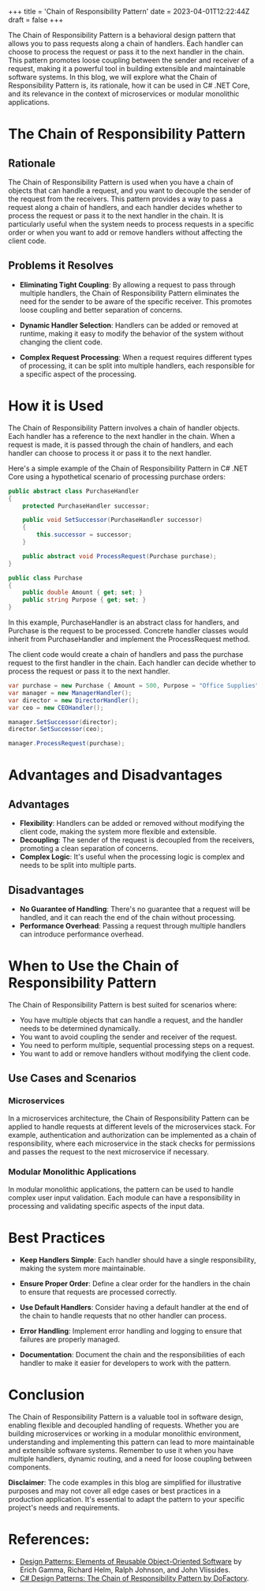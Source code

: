 +++
title = 'Chain of Responsibility Pattern'
date = 2023-04-01T12:22:44Z
draft = false
+++

The Chain of Responsibility Pattern is a behavioral design pattern that allows you to pass requests along a chain of handlers. Each handler can choose to process the request or pass it to the next handler in the chain. This pattern promotes loose coupling between the sender and receiver of a request, making it a powerful tool in building extensible and maintainable software systems. In this blog, we will explore what the Chain of Responsibility Pattern is, its rationale, how it can be used in C# .NET Core, and its relevance in the context of microservices or modular monolithic applications.

# The Chain of Responsibility Pattern

## Rationale

The Chain of Responsibility Pattern is used when you have a chain of objects that can handle a request, and you want to decouple the sender of the request from the receivers. This pattern provides a way to pass a request along a chain of handlers, and each handler decides whether to process the request or pass it to the next handler in the chain. It is particularly useful when the system needs to process requests in a specific order or when you want to add or remove handlers without affecting the client code.

## Problems it Resolves

- **Eliminating Tight Coupling**: By allowing a request to pass through multiple handlers, the Chain of Responsibility Pattern eliminates the need for the sender to be aware of the specific receiver. This promotes loose coupling and better separation of concerns.

- **Dynamic Handler Selection**: Handlers can be added or removed at runtime, making it easy to modify the behavior of the system without changing the client code.

- **Complex Request Processing**: When a request requires different types of processing, it can be split into multiple handlers, each responsible for a specific aspect of the processing.

# How it is Used

The Chain of Responsibility Pattern involves a chain of handler objects. Each handler has a reference to the next handler in the chain. When a request is made, it is passed through the chain of handlers, and each handler can choose to process it or pass it to the next handler.

Here's a simple example of the Chain of Responsibility Pattern in C# .NET Core using a hypothetical scenario of processing purchase orders:

```csharp
public abstract class PurchaseHandler
{
    protected PurchaseHandler successor;

    public void SetSuccessor(PurchaseHandler successor)
    {
        this.successor = successor;
    }

    public abstract void ProcessRequest(Purchase purchase);
}

public class Purchase
{
    public double Amount { get; set; }
    public string Purpose { get; set; }
}
```

In this example, PurchaseHandler is an abstract class for handlers, and Purchase is the request to be processed. Concrete handler classes would inherit from PurchaseHandler and implement the ProcessRequest method.

The client code would create a chain of handlers and pass the purchase request to the first handler in the chain. Each handler can decide whether to process the request or pass it to the next handler.

```csharp
var purchase = new Purchase { Amount = 500, Purpose = "Office Supplies" };
var manager = new ManagerHandler();
var director = new DirectorHandler();
var ceo = new CEOHandler();

manager.SetSuccessor(director);
director.SetSuccessor(ceo);

manager.ProcessRequest(purchase);
```

# Advantages and Disadvantages

## Advantages

- **Flexibility**: Handlers can be added or removed without modifying the client code, making the system more flexible and extensible.
- **Decoupling**: The sender of the request is decoupled from the receivers, promoting a clean separation of concerns.
- **Complex Logic**: It's useful when the processing logic is complex and needs to be split into multiple parts.

## Disadvantages

- **No Guarantee of Handling**: There's no guarantee that a request will be handled, and it can reach the end of the chain without processing.
- **Performance Overhead**: Passing a request through multiple handlers can introduce performance overhead.

# When to Use the Chain of Responsibility Pattern

The Chain of Responsibility Pattern is best suited for scenarios where:

- You have multiple objects that can handle a request, and the handler needs to be determined dynamically.
- You want to avoid coupling the sender and receiver of the request.
- You need to perform multiple, sequential processing steps on a request.
- You want to add or remove handlers without modifying the client code.

## Use Cases and Scenarios

### Microservices

In a microservices architecture, the Chain of Responsibility Pattern can be applied to handle requests at different levels of the microservices stack. For example, authentication and authorization can be implemented as a chain of responsibility, where each microservice in the stack checks for permissions and passes the request to the next microservice if necessary.

### Modular Monolithic Applications

In modular monolithic applications, the pattern can be used to handle complex user input validation. Each module can have a responsibility in processing and validating specific aspects of the input data.

# Best Practices

- **Keep Handlers Simple**: Each handler should have a single responsibility, making the system more maintainable.

- **Ensure Proper Order**: Define a clear order for the handlers in the chain to ensure that requests are processed correctly.

- **Use Default Handlers**: Consider having a default handler at the end of the chain to handle requests that no other handler can process.

- **Error Handling**: Implement error handling and logging to ensure that failures are properly managed.

- **Documentation**: Document the chain and the responsibilities of each handler to make it easier for developers to work with the pattern.

# Conclusion

The Chain of Responsibility Pattern is a valuable tool in software design, enabling flexible and decoupled handling of requests. Whether you are building microservices or working in a modular monolithic environment, understanding and implementing this pattern can lead to more maintainable and extensible software systems. Remember to use it when you have multiple handlers, dynamic routing, and a need for loose coupling between components.

**Disclaimer**: The code examples in this blog are simplified for illustrative purposes and may not cover all edge cases or best practices in a production application. It's essential to adapt the pattern to your specific project's needs and requirements.

# References:

- [Design Patterns: Elements of Reusable Object-Oriented Software](https://www.amazon.com/Design-Patterns-Elements-Reusable-Object-Oriented/dp/0201633612) by Erich Gamma, Richard Helm, Ralph Johnson, and John Vlissides.
- [C# Design Patterns: The Chain of Responsibility Pattern by DoFactory](https://www.dofactory.com/net/chain-of-responsibility-design-pattern).
